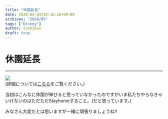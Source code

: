 ```yaml
---
title: "休園延長"
date: 2020-05-01T15:16:26+09:00
archives: "2020/05"
tags: ["Disney"]
author: toshikun
draft: true
---
```

# 休園延長

***
<img src='https://lh3.googleusercontent.com/fgjq7IVdGjgicmrSQ5yT9W5OnDFDS4iwMKyLGSm4XLctJ3Hf2UPvh3DflytenZBRMkQqs5g4OecIpxJPjHOqn2GD44DadWwhTdEukcVQefjO5DHJzIVUBT-JYjS1jHkt2jcGyewCXg=w400' /></a>
<br>(詳細については[こちら](https://www.tokyodisneyresort.jp/topics/info/20200228_important.html)をご覧ください。)

当初はこんなに休園が伸びると思っていなかったのですがいま私たちやらなきゃいけないのはただただStayhomeすること。(だと思っています。)

みなさん大変だとは思いますが一緒に頑張りましょうね‼